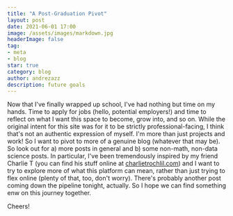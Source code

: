 ```yaml
---
title: "A Post-Graduation Pivot"
layout: post
date: 2021-06-01 17:00
image: /assets/images/markdown.jpg
headerImage: false
tag:
- meta
- blog
star: true
category: blog
author: andrezazz
description: future goals
---
```

Now that I've finally wrapped up school, I've had nothing but time on my hands. Time to apply for jobs (hello, potential employers!) and time to reflect on what I want this space to become, grow into, and so on. While the original intent for this site was for it to be strictly professional-facing, I think that's not an authentic expression of myself. I'm more than just projects and work! So I want to pivot to more of a genuine blog (whatever that may be). So look out for a) more posts in general and b) some non-math, non-data science posts. In particular, I've been tremendously inspired by my friend Charlie T (you can find his stuff online at [charlietrochlil.com](https://www.charlietrochlil.com/)) and I want to try to explore more of what this platform can mean, rather than just trying to flex online (plenty of that, too, don't worry). There's probably another post coming down the pipeline tonight, actually. So I hope we can find something enw on this journey together.

Cheers!
